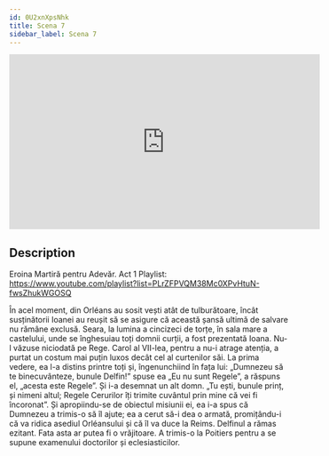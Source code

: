 ```yaml
---
id: 0U2xnXpsNhk
title: Scena 7
sidebar_label: Scena 7
---
```


<iframe
  width="560"
  height="315"
  src="https://www.youtube.com/embed/0U2xnXpsNhk"
  title="YouTube video player"
  frameborder="0"
  allow="accelerometer; autoplay; clipboard-write; encrypted-media; gyroscope; picture-in-picture; web-share"
  referrerpolicy="strict-origin-when-cross-origin"
  allowfullscreen
></iframe>

## Description

Eroina Martiră pentru Adevăr. Act 1 
Playlist: https://www.youtube.com/playlist?list=PLrZFPVQM38Mc0XPvHtuN-fwsZhukWGOSQ 

În acel moment, din Orléans au sosit vești atât de tulburătoare, încât susținătorii Ioanei au reușit să se asigure că această șansă ultimă de salvare nu rămâne exclusă. Seara, la lumina a cincizeci de torțe, în sala mare a castelului, unde se înghesuiau toți domnii curții, a fost prezentată Ioana. Nu-l văzuse niciodată pe Rege. Carol al VII-lea, pentru a nu-i atrage atenția, a purtat un costum mai puțin luxos decât cel al curtenilor săi. La prima vedere, ea l-a distins printre toți și, îngenunchiind în fața lui:
„Dumnezeu să te binecuvânteze, bunule Delfin!” spuse ea
„Eu nu sunt Regele”, a răspuns el, „acesta este Regele”. Și i-a desemnat un alt domn.
„Tu ești, bunule prinț, și nimeni altul; Regele Cerurilor îți trimite cuvântul prin mine că vei fi încoronat”.
Și apropiindu-se de obiectul misiunii ei, ea i-a spus că Dumnezeu a trimis-o să îl ajute; ea a cerut să-i dea o armată, promițându-i că va ridica asediul Orléansului și că îl va duce la Reims.
Delfinul a rămas ezitant. Fata asta ar putea fi o vrăjitoare. A trimis-o la Poitiers pentru a se supune examenului doctorilor și eclesiasticilor.
